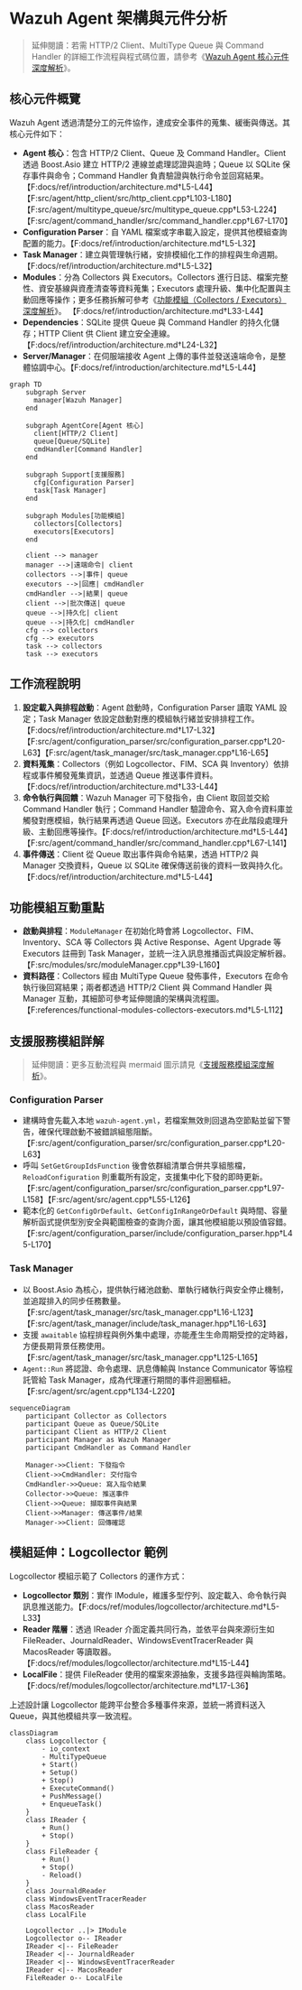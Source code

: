 # Wazuh Agent 架構與元件分析

> 延伸閱讀：若需 HTTP/2 Client、MultiType Queue 與 Command Handler 的詳細工作流程與程式碼位置，請參考《[Wazuh Agent 核心元件深度解析](agent-core-core-components.md)》。

## 核心元件概覽

Wazuh Agent 透過清楚分工的元件協作，達成安全事件的蒐集、緩衝與傳送。其核心元件如下：

- **Agent 核心**：包含 HTTP/2 Client、Queue 及 Command Handler。Client 透過 Boost.Asio 建立 HTTP/2 連線並處理認證與逾時；Queue 以 SQLite 保存事件與命令；Command Handler 負責驗證與執行命令並回寫結果。【F:docs/ref/introduction/architecture.md†L5-L44】【F:src/agent/http_client/src/http_client.cpp†L103-L180】【F:src/agent/multitype_queue/src/multitype_queue.cpp†L53-L224】【F:src/agent/command_handler/src/command_handler.cpp†L67-L170】
- **Configuration Parser**：自 YAML 檔案或字串載入設定，提供其他模組查詢配置的能力。【F:docs/ref/introduction/architecture.md†L5-L32】
- **Task Manager**：建立與管理執行緒，安排模組化工作的排程與生命週期。【F:docs/ref/introduction/architecture.md†L5-L32】
- **Modules**：分為 Collectors 與 Executors。Collectors 進行日誌、檔案完整性、資安基線與資產清查等資料蒐集；Executors 處理升級、集中化配置與主動回應等操作；更多任務拆解可參考《[功能模組（Collectors / Executors）深度解析](functional-modules-collectors-executors.md)》。
【F:docs/ref/introduction/architecture.md†L33-L44】
- **Dependencies**：SQLite 提供 Queue 與 Command Handler 的持久化儲存；HTTP Client 供 Client 建立安全連線。【F:docs/ref/introduction/architecture.md†L24-L32】
- **Server/Manager**：在伺服端接收 Agent 上傳的事件並發送遠端命令，是整體協調中心。【F:docs/ref/introduction/architecture.md†L5-L44】

```mermaid
graph TD
    subgraph Server
      manager[Wazuh Manager]
    end

    subgraph AgentCore[Agent 核心]
      client[HTTP/2 Client]
      queue[Queue/SQLite]
      cmdHandler[Command Handler]
    end

    subgraph Support[支援服務]
      cfg[Configuration Parser]
      task[Task Manager]
    end

    subgraph Modules[功能模組]
      collectors[Collectors]
      executors[Executors]
    end

    client --> manager
    manager -->|遠端命令| client
    collectors -->|事件| queue
    executors -->|回應| cmdHandler
    cmdHandler -->|結果| queue
    client -->|批次傳送| queue
    queue -->|持久化| client
    queue -->|持久化| cmdHandler
    cfg --> collectors
    cfg --> executors
    task --> collectors
    task --> executors
```

## 工作流程說明

1. **設定載入與排程啟動**：Agent 啟動時，Configuration Parser 讀取 YAML 設定；Task Manager 依設定啟動對應的模組執行緒並安排排程工作。【F:docs/ref/introduction/architecture.md†L17-L32】【F:src/agent/configuration_parser/src/configuration_parser.cpp†L20-L63】【F:src/agent/task_manager/src/task_manager.cpp†L16-L65】
2. **資料蒐集**：Collectors（例如 Logcollector、FIM、SCA 與 Inventory）依排程或事件觸發蒐集資訊，並透過 Queue 推送事件資料。【F:docs/ref/introduction/architecture.md†L33-L44】
3. **命令執行與回饋**：Wazuh Manager 可下發指令，由 Client 取回並交給 Command Handler 執行；Command Handler 驗證命令、寫入命令資料庫並觸發對應模組，執行結果再透過 Queue 回送。Executors 亦在此階段處理升級、主動回應等操作。【F:docs/ref/introduction/architecture.md†L5-L44】【F:src/agent/command_handler/src/command_handler.cpp†L67-L141】
4. **事件傳送**：Client 從 Queue 取出事件與命令結果，透過 HTTP/2 與 Manager 交換資料，Queue 以 SQLite 確保傳送前後的資料一致與持久化。【F:docs/ref/introduction/architecture.md†L5-L44】

## 功能模組互動重點

- **啟動與排程**：`ModuleManager` 在初始化時會將 Logcollector、FIM、Inventory、SCA 等 Collectors 與 Active Response、Agent Upgrade 等 Executors 註冊到 Task Manager，並統一注入訊息推播函式與設定解析器。【F:src/modules/src/moduleManager.cpp†L39-L160】
- **資料路徑**：Collectors 經由 MultiType Queue 發佈事件，Executors 在命令執行後回寫結果；兩者都透過 HTTP/2 Client 與 Command Handler 與 Manager 互動，其細節可參考延伸閱讀的架構與流程圖。【F:references/functional-modules-collectors-executors.md†L5-L112】


## 支援服務模組詳解

> 延伸閱讀：更多互動流程與 mermaid 圖示請見《[支援服務模組深度解析](support-services-module.md)》。

### Configuration Parser

- 建構時會先載入本地 `wazuh-agent.yml`，若檔案無效則回退為空節點並留下警告，確保代理啟動不被錯誤組態阻斷。【F:src/agent/configuration_parser/src/configuration_parser.cpp†L20-L63】
- 呼叫 `SetGetGroupIdsFunction` 後會依群組清單合併共享組態檔，`ReloadConfiguration` 則重載所有設定，支援集中化下發的即時更新。【F:src/agent/configuration_parser/src/configuration_parser.cpp†L97-L158】【F:src/agent/src/agent.cpp†L55-L126】
- 範本化的 `GetConfigOrDefault`、`GetConfigInRangeOrDefault` 與時間、容量解析函式提供型別安全與範圍檢查的查詢介面，讓其他模組能以預設值容錯。【F:src/agent/configuration_parser/include/configuration_parser.hpp†L45-L170】

### Task Manager

- 以 Boost.Asio 為核心，提供執行緒池啟動、單執行緒執行與安全停止機制，並追蹤排入的同步任務數量。【F:src/agent/task_manager/src/task_manager.cpp†L16-L123】【F:src/agent/task_manager/include/task_manager.hpp†L16-L63】
- 支援 `awaitable` 協程排程與例外集中處理，亦能產生生命周期受控的定時器，方便長期背景任務使用。【F:src/agent/task_manager/src/task_manager.cpp†L125-L165】
- `Agent::Run` 將認證、命令處理、訊息傳輸與 Instance Communicator 等協程託管給 Task Manager，成為代理運行期間的事件迴圈樞紐。【F:src/agent/src/agent.cpp†L134-L220】

```mermaid
sequenceDiagram
    participant Collector as Collectors
    participant Queue as Queue/SQLite
    participant Client as HTTP/2 Client
    participant Manager as Wazuh Manager
    participant CmdHandler as Command Handler

    Manager->>Client: 下發指令
    Client->>CmdHandler: 交付指令
    CmdHandler->>Queue: 寫入指令結果
    Collector->>Queue: 推送事件
    Client->>Queue: 擷取事件與結果
    Client->>Manager: 傳送事件/結果
    Manager->>Client: 回傳確認
```

## 模組延伸：Logcollector 範例

Logcollector 模組示範了 Collectors 的運作方式：

- **Logcollector 類別**：實作 IModule，維護多型佇列、設定載入、命令執行與訊息推送能力。【F:docs/ref/modules/logcollector/architecture.md†L5-L33】
- **Reader 階層**：透過 IReader 介面定義共同行為，並依平台與來源衍生如 FileReader、JournaldReader、WindowsEventTracerReader 與 MacosReader 等讀取器。【F:docs/ref/modules/logcollector/architecture.md†L15-L44】
- **LocalFile**：提供 FileReader 使用的檔案來源抽象，支援多路徑與輪詢策略。【F:docs/ref/modules/logcollector/architecture.md†L17-L36】

上述設計讓 Logcollector 能跨平台整合多種事件來源，並統一將資料送入 Queue，與其他模組共享一致流程。

```mermaid
classDiagram
    class Logcollector {
        - io_context
        - MultiTypeQueue
        + Start()
        + Setup()
        + Stop()
        + ExecuteCommand()
        + PushMessage()
        + EnqueueTask()
    }
    class IReader {
        + Run()
        + Stop()
    }
    class FileReader {
        + Run()
        + Stop()
        - Reload()
    }
    class JournaldReader
    class WindowsEventTracerReader
    class MacosReader
    class LocalFile

    Logcollector ..|> IModule
    Logcollector o-- IReader
    IReader <|-- FileReader
    IReader <|-- JournaldReader
    IReader <|-- WindowsEventTracerReader
    IReader <|-- MacosReader
    FileReader o-- LocalFile
```
